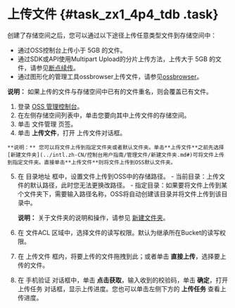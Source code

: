 # 上传文件 {#task_zx1_4p4_tdb .task}

创建了存储空间之后，您可以通过以下途径上传任意类型文件到存储空间中：

-   通过OSS控制台上传小于 5GB 的文件。
-   通过SDK或API使用Multipart Upload的分片上传方法，上传大于 5GB 的文件，请参见[断点续传](../intl.zh-CN/开发指南/上传文件/断点续传.md#)。
-   通过图形化的管理工具ossbrowser上传文件，请参见[ossbrowser](../intl.zh-CN/常用工具/ossbrowser.md#)。

**说明：** 如果上传的文件与存储空间中已有的文件重名，则会覆盖已有文件。

1.   登录 [OSS 管理控制台](https://oss.console.aliyun.com/)。 
2.   在左侧存储空间列表中，单击您要向其中上传文件的存储空间。 
3.   单击 文件管理 页签。 
4.   单击 **上传文件**，打开 上传文件对话框。 

    **说明：** 您可以将文件上传到指定文件夹或者默认文件夹。单击**上传文件**之前先选择[新建文件夹](../intl.zh-CN/控制台用户指南/管理文件/新建文件夹.md#)可将文件上传到指定文件夹。直接单击**上传文件**则将文件上传到OSS默认文件夹。

5.   在 目录地址 框中，设置文件上传到OSS中的存储路径。 
    -   当前目录：上传文件的默认路径，此时您无法更换改路径。
    -   指定目录：如果要将文件上传到某个文件夹下，需要输入路径名称，OSS将自动创建该目录并将文件上传到该目录中。

        **说明：** 关于文件夹的说明和操作，请参见 [新建文件夹](../intl.zh-CN/控制台用户指南/管理文件/新建文件夹.md#)。

6.   在 文件ACL 区域中，选择文件的读写权限。默认为继承所在Bucket的读写权限。 
7.   在 上传文件 框内，将要上传的文件拖拽到此；或者单击 **直接上传**，选择要上传的文件。 
8.   在 手机验证 对话框中，单击 **点击获取**，输入收到的校验码，单击 **确定**，打开 上传任务 对话框，显示上传进度。您也可以单击左侧下方的 **上传任务** 查看上传进度。 

